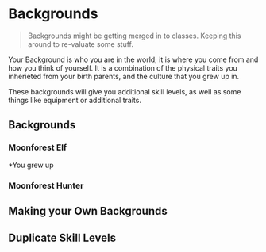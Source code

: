 # Backgrounds

>Backgrounds might be getting merged in to classes.  Keeping this around to re-valuate some stuff.

Your Background is who you are in the world; it is where you come from and how you think of yourself.  It is a combination of the physical traits you inherieted from your birth parents, and the culture that you grew up in.

These backgrounds will give you additional skill levels, as well as some things like equipment or additional traits.

## Backgrounds

### Moonforest Elf

*You grew up

### Moonforest Hunter

## Making your Own Backgrounds

## Duplicate Skill Levels